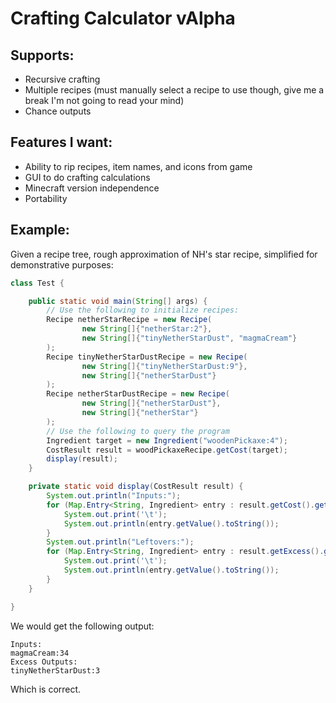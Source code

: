 # Crafting Calculator vAlpha

## Supports:

- Recursive crafting
- Multiple recipes (must manually select a recipe to use though, give me a break I'm not going to read your mind)
- Chance outputs

## Features I want:

- Ability to rip recipes, item names, and icons from game
- GUI to do crafting calculations
- Minecraft version independence
- Portability

## Example:

Given a recipe tree, rough approximation of NH's star recipe, simplified for demonstrative purposes:

```java
class Test {

    public static void main(String[] args) {
        // Use the following to initialize recipes:
        Recipe netherStarRecipe = new Recipe(
                new String[]{"netherStar:2"},
                new String[]{"tinyNetherStarDust", "magmaCream"}
        );
        Recipe tinyNetherStarDustRecipe = new Recipe(
                new String[]{"tinyNetherStarDust:9"},
                new String[]{"netherStarDust"}
        );
        Recipe netherStarDustRecipe = new Recipe(
                new String[]{"netherStarDust"},
                new String[]{"netherStar"}
        );
        // Use the following to query the program
        Ingredient target = new Ingredient("woodenPickaxe:4");
        CostResult result = woodPickaxeRecipe.getCost(target);
        display(result);
    }

    private static void display(CostResult result) {
        System.out.println("Inputs:");
        for (Map.Entry<String, Ingredient> entry : result.getCost().getIterator()) {
            System.out.print('\t');
            System.out.println(entry.getValue().toString());
        }
        System.out.println("Leftovers:");
        for (Map.Entry<String, Ingredient> entry : result.getExcess().getIterator()) {
            System.out.print('\t');
            System.out.println(entry.getValue().toString());
        }
    }

}
```
We would get the following output:
```
Inputs: 
magmaCream:34
Excess Outputs: 
tinyNetherStarDust:3
```
Which is correct.
